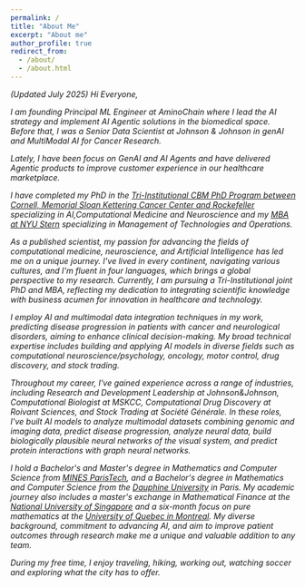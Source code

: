 ```yaml
---
permalink: /
title: "About Me"
excerpt: "About me"
author_profile: true
redirect_from:
  - /about/
  - /about.html
---
```

<em>(Updated July 2025)<em>
Hi Everyone,

I am founding Principal ML Engineer at AminoChain where I lead the AI strategy and implement AI Agentic solutions in the biomedical space. Before that, I was a Senior Data Scientist at Johnson & Johnson in genAI and MultiModal AI for Cancer Research.

Lately, I have been focus on GenAI and AI Agents and have delivered Agentic products to improve customer experience in our healthcare marketplace.

I have completed my PhD in the [Tri-Institutional CBM PhD Program between Cornell, Memorial Sloan Kettering Cancer Center and Rockefeller](https://compbio.triiprograms.org/) specializing in AI,Computational Medicine and Neuroscience and my [MBA at NYU Stern](https://www.stern.nyu.edu/programs-admissions/executive-mba-nyc/program-details/class-profile) specializing in Management of Technologies and Operations.

As a published scientist, my passion for advancing the fields of computational medicine, neuroscience, and Artificial Intelligence has led me on a unique journey. I've lived in every continent, navigating various cultures, and I'm fluent in four languages, which brings a global perspective to my research. Currently, I am pursuing a Tri-Institutional joint PhD and MBA, reflecting my dedication to integrating scientific knowledge with business acumen for innovation in healthcare and technology.

I employ AI and multimodal data integration techniques in my work, predicting disease progression in patients with cancer and neurological disorders, aiming to enhance clinical decision-making. My broad technical expertise includes building and applying AI models in diverse fields such as computational neuroscience/psychology, oncology, motor control, drug discovery, and stock trading.

Throughout my career, I've gained experience across a range of industries, including Research and Development Leadership at Johnson&Johnson, Computational Biologist at MSKCC, Computational Drug Discovery at Roivant Sciences, and Stock Trading at Société Générale. In these roles, I've built AI models to analyze multimodal datasets combining genomic and imaging data, predict disease progression, analyze neural data, build biologically plausible neural networks of the visual system, and predict protein interactions with graph neural networks.

I hold a Bachelor's and Master's degree in Mathematics and Computer Science from [MINES ParisTech](https://www.minesparis.psl.eu/Formation/Cycle-ingenieurs-civils/Presentation/), and a Bachelor's degree in Mathematics and Computer Science from the [Dauphine University](https://dauphine.psl.eu/en/training/bachelors-degrees/bachelors-degree-in-applied-mathematics) in Paris. My academic journey also includes a master's exchange in Mathematical Finance at the [National University of Singapore](https://www.nus.edu.sg/) and a six-month focus on pure mathematics at the [University of Quebec in Montreal](https://uqam.ca/). My diverse background, commitment to advancing AI, and aim to improve patient outcomes through research make me a unique and valuable addition to any team.

During my free time, I enjoy traveling, hiking, working out, watching soccer and exploring what the city has to offer.
